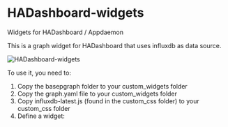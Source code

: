 # HADashboard-widgets
Widgets for HADashboard / Appdaemon

This is a graph widget for HADashboard that uses influxdb as data source.

![HADashboard-widgets](https://github.com/tjntomas/HADashboard-widgets/blob/master/img/influx_graph.png?raw=true)

To use it, you need to:
1. Copy the basepgraph folder to your custom_widgets folder
2. Copy the graph.yaml file to your custom_widgets folder
3. Copy influxdb-latest.js (found in the custom_css folder) to your custom_css folder
4. Define a widget:
